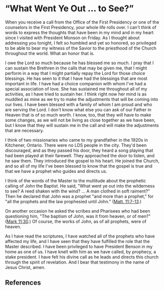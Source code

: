 # “What Went Ye Out … to See?”

When you receive a call from the Office of the First Presidency or one of the
counselors in the First Presidency, your whole life rolls over. I can't think
of words to express the thoughts that have been in my mind and in my heart
since I visited with President Monson on Friday. As I thought about addressing
you tonight, I felt so humbled and yet so honored, so privileged to be able to
bear my witness of the Savior to the priesthood of the Church throughout the
world. What an honor that is.

I owe the Lord so much because he has blessed me so much. I pray that I can
sustain the Brethren in the calls that may be given me, that I might perform
in a way that I might partially repay the Lord for those choice blessings. He
has seen to it that I have had the blessings that are most important in life.
I have had a choice companion with whom I've had a special association of
love. She has sustained me throughout all of my activities, as I have tried to
sustain her. I think right now her mind is as muddled as mine as we try to
make the adjustments that will be coming into our lives. I have been blessed
with a family of whom I am proud and who are serving the Lord. I don't know
what else you can ask of our Father in Heaven that is of so much worth. I
know, too, that they will have to make some changes, as we will not be living
as close together as we have been, but I know that they will sustain me in the
call and will make the adjustments that are necessary.

I think of two missionaries who came to my grandfather in the 1920s in
Kitchener, Ontario. There were no LDS people in the city. They'd been
discouraged, and as they passed his door, they heard a song playing that had
been played at their farewell. They approached the door to listen, and he saw
them. They introduced the gospel to his heart. He joined the Church, and so
all of my life I've been blessed to know that the gospel is true and that we
have a prophet who guides and directs us.

I think of the words of the Master to the multitude about the prophetic
calling of John the Baptist. He said, "What went ye out into the wilderness to
see? A reed shaken with the wind? ... A man clothed in soft raiment?" Then he
declared that John was a prophet "and more than a prophet," for "all the
prophets and the law prophesied until John." ([Matt.
11:7-13](/scriptures/nt/matt/11.7-13?lang=eng#6).)

On another occasion he asked the scribes and Pharisees who had been
questioning him, "The baptism of John, was it from heaven, or of men?" ([Mark
11:30](/scriptures/nt/mark/11.30?lang=eng#29).) Of course, the works of John,
as of all prophets, were of heaven.

As I have read the scriptures, I have watched all of the prophets who have
affected my life, and I have seen that they have fulfilled the role that the
Master described. I have been privileged to have President Benson in my home
as one of us. I have knelt with him as we have called, by prophecy, a stake
president. I have felt his divine call as he leads and directs this church
through the spirit of revelation. And I bear that testimony in the name of
Jesus Christ, amen.

## References

